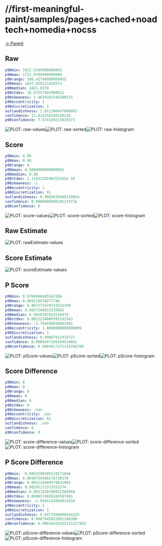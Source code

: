 
# //first-meaningful-paint/samples/pages+cached+noadtech+nomedia+nocss

[→ Parent](../..)


## Raw


```yaml
p90min: 1622.5395000000003
p90max: 1731.9769999999999
p90range: 109.43749999999955
p90mean: 1647.039221428572
p90median: 1641.8378
p90stdev: 18.67557492980012
p90skewness: 2.4634182346180515
p90eccentricity: 1
p90discretization: 1
outlandishness: 1.011346647886863
confidence: 13.614758344160236
p90confidence: 7.674169213010373

```

![PLOT: raw-values](./raw/values.svg)![PLOT: raw-sorted](./raw/sorted.svg)![PLOT: raw-histogram](./raw/histogram.svg)
## Score


```yaml
p90min: 0.98
p90max: 0.98
p90range: 0
p90mean: 0.9800000000000001
p90median: 0.98
p90stdev: 1.1102230246251565e-16
p90skewness: -1
p90eccentricity: 1
p90discretization: 91
outlandishness: 0.9993878488129954
confidence: 0.0006686896191274716
p90confidence: 0

```

![PLOT: score-values](./score/values.svg)![PLOT: score-sorted](./score/sorted.svg)![PLOT: score-histogram](./score/histogram.svg)
## Raw Estimate

![PLOT: rawEstimate-values](./rawEstimate/values.svg)
## Score Estimate

![PLOT: scoreEstimate-values](./scoreEstimate/values.svg)
## P Score


```yaml
p90min: 0.9769460485542166
p90max: 0.984219478277748
p90range: 0.007273429723531399
p90mean: 0.9827248613235062
p90median: 0.9830707925510478
p90stdev: 0.0012210089393192563
p90skewness: -2.704930010003991
p90eccentricity: 1.0000000000000009
p90discretization: 1
outlandishness: 0.99867912916727
confidence: 0.0009347105269534861
p90confidence: 0.0005017371216766708

```

![PLOT: pScore-values](./pScore/values.svg)![PLOT: pScore-sorted](./pScore/sorted.svg)![PLOT: pScore-histogram](./pScore/histogram.svg)
## Score Difference


```yaml
p90min: 0
p90max: 0
p90range: 0
p90mean: 0
p90median: 0
p90stdev: 0
p90skewness: .nan
p90eccentricity: .nan
p90discretization: 91
outlandishness: .nan
confidence: 0
p90confidence: 0

```

![PLOT: score-difference-values](./score-difference/values.svg)![PLOT: score-difference-sorted](./score-difference/sorted.svg)![PLOT: score-difference-histogram](./score-difference/histogram.svg)
## P Score Difference


```yaml
p90min: -0.0003590305519571846
p90max: 0.0048754588276738176
p90range: 0.005234489379631002
p90mean: 0.00295172373551574
p90median: 0.0031038780562389068
p90stdev: 0.0008374926104587081
p90skewness: -1.0565142056014334
p90eccentricity: 1
p90discretization: 1
outlandishness: 0.6477430098544235
confidence: 0.0007945852891180398
p90confidence: 0.00034414255151257993

```

![PLOT: pScore-difference-values](./pScore-difference/values.svg)![PLOT: pScore-difference-sorted](./pScore-difference/sorted.svg)![PLOT: pScore-difference-histogram](./pScore-difference/histogram.svg)